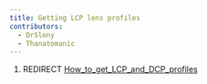 ```yaml
---
title: Getting LCP lens profiles
contributors:
  - DrSlony
  - Thanatomanic
---
```


1.  REDIRECT
    [How_to_get_LCP_and_DCP_profiles](how_to_get_lcp_and_dcp_profiles)
